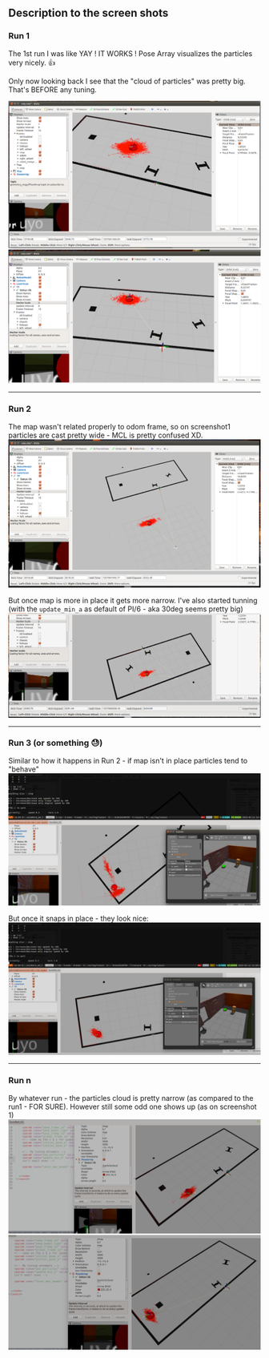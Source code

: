 ## Description to the screen shots

### Run 1

The 1st run I was like YAY ! IT WORKS ! Pose Array visualizes the particles very nicely. :+1:

Only now looking back I see that the "cloud of particles" was pretty big. That's BEFORE any tuning.

![Screenshot1](./run_1/screenshot1.png)
![Screenshot2](./run_1/screenshot2.png)

-----------------

### Run 2

The map wasn't related properly to odom frame, so on screenshot1 particles are cast pretty wide - MCL is pretty confused XD.
![Screenshot1](./run_2/screenshot1.png)

But once map is more in place it gets more narrow. I've also started tunning (with the `update_min_a` as default of PI/6 - aka 30deg seems pretty big)
![Screenshot2](./run_2/screenshot2.png)

-----------------

### Run 3 (or something :sweat:)

Similar to how it happens in Run 2 - if map isn't in place particles tend to "behave"
![Screenshot1](./run_3/screenshot1.png)

But once it snaps in place - they look nice:
![Screenshot2](./run_3/screenshot2.png)

-----------------

### Run n

By whatever run - the particles cloud is pretty narrow (as compared to the run1 - FOR SURE). However still some odd one shows up (as on screenshot 1)
![Screenshot1](./run_n/screenshot1.png)
![Screenshot2](./run_n/screenshot2.png)

